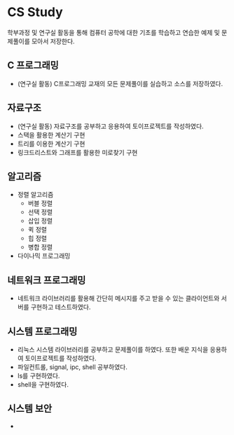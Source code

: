 # CS Study
학부과정 및 연구실 활동을 통해 컴퓨터 공학에 대한 기초를 학습하고 연습한 예제 및 문제풀이를 모아서 저장한다.

## C 프로그래밍
 * (연구실 활동) C프로그래밍 교재의 모든 문제풀이를 실습하고 소스를 저장하였다.

## 자료구조
 * (연구실 활동) 자료구조를 공부하고 응용하여 토이프로젝트를 작성하였다.
 * 스택을 활용한 계산기 구현
 * 트리를 이용한 계산기 구현
 * 링크드리스트와 그래프를 활용한 미로찾기 구현

## 알고리즘
 * 정렬 알고리즘
   * 버블 정렬
   * 선택 정렬
   * 삽입 정렬
   * 퀵 정렬
   * 힙 정렬
   * 병합 정렬
 * 다이나믹 프로그래밍
 
## 네트워크 프로그래밍
  * 네트워크 라이브러리를 활용해 간단히 메시지를 주고 받을 수 있는 클라이언트와 서버를 구현하고 테스트하였다.

## 시스템 프로그래밍
  * 리눅스 시스템 라이브러리를 공부하고 문제풀이를 하였다. 또한 배운 지식을 응용하여 토이프로젝트를 작성하였다.
  * 파일컨트롤, signal, ipc, shell 공부하였다.
  * ls를 구현하였다.
  * shell을 구현하였다.
  
## 시스템 보안
  * 
